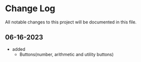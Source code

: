 
# Change Log
All notable changes to this project will be documented in this file.
 
 
## 06-16-2023
- added
  - Buttons(number, arithmetic and utility buttons)
